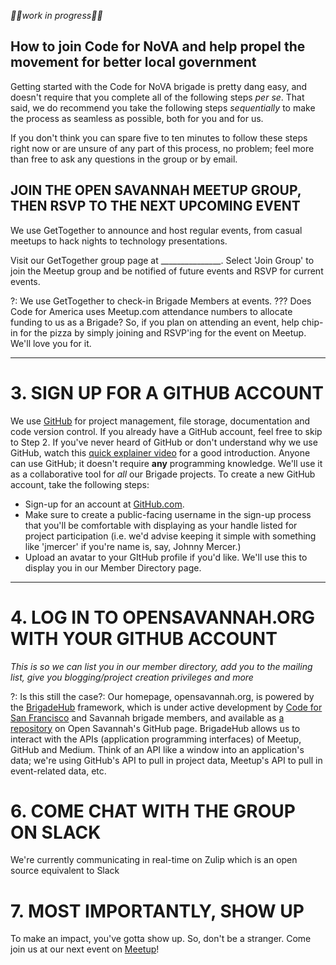 *🚧🚧work in progress🚧🚧*

## How to join Code for NoVA and help propel the movement for better local government

Getting started with the Code for NoVA brigade is pretty dang easy, and doesn't require that you complete all of the following steps *per se*. That said, we do recommend you take the following steps *sequentially* to make the process as seamless as possible, both for you and for us.

If you don't think you can spare five to ten minutes to follow these steps right now or are unsure of any part of this process, no problem; feel more than free to ask any questions in the group or by email.

## JOIN THE OPEN SAVANNAH MEETUP GROUP, THEN RSVP TO THE NEXT UPCOMING EVENT

We use GetTogether to announce and host regular events, from casual meetups to hack nights to technology presentations.

Visit our GetTogether group page at _______________. Select 'Join Group' to join the Meetup group and be notified of future events and RSVP for current events.

?: We use GetTogether to check-in Brigade Members at events. ??? Does Code for America uses Meetup.com attendance numbers to allocate funding to us as a Brigade? So, if you plan on attending an event, help chip-in for the pizza by simply joining and RSVP'ing for the event on Meetup. We'll love you for it.

---

# **3.** SIGN UP FOR A GITHUB ACCOUNT

We use [GitHub](http://github.com) for project management, file storage, documentation and code version control. If you already have a GitHub account, feel free to skip to Step 2. If you've never heard of GitHub or don't understand why we use GitHub, watch this [quick explainer video](https://www.youtube.com/watch?v=w3jLJU7DT5E) for a good introduction. Anyone can use GitHub; it doesn't require **any** programming knowledge. We'll use it as a collaborative tool for *all* our Brigade projects. To create a new GitHub account, take the following steps:

+ Sign-up for an account at [GitHub.com](http://github.com/join).
+ Make sure to create a public-facing username in the sign-up process that you'll be comfortable with displaying as your handle listed for project participation (i.e. we'd advise keeping it simple with something like 'jmercer' if you're name is, say, Johnny Mercer.)
+ Upload an avatar to your GItHub profile if you'd like. We'll use this to display you in our Member Directory page.

---

# **4.** LOG IN TO OPENSAVANNAH.ORG WITH YOUR GITHUB ACCOUNT

*This is so we can list you in our member directory, add you to the mailing list, give you blogging/project creation privileges and more*

?: Is this still the case?: Our homepage, opensavannah.org, is powered by the [BrigadeHub](https://brigadehub.github.io) framework, which is under active development by [Code for San Francisco](http://code4sf.org) and Savannah brigade members, and available as [a repository](http://github.com/opensavannah/brigadehub/) on Open Savannah's GitHub page. BrigadeHub allows us to interact with the APIs (application programming interfaces) of Meetup, GitHub and Medium. Think of an API like a window into an application's data; we're using GitHub's API to pull in project data, Meetup's API to pull in event-related data, etc.

# **6.** COME CHAT WITH THE GROUP ON SLACK

We're currently communicating in real-time on Zulip which is an open source equivalent to Slack

# **7.** MOST IMPORTANTLY, SHOW UP

To make an impact, you've gotta show up. So, don't be a stranger. Come join us at our next event on [Meetup](http://meetup.com/opensavannah)!
